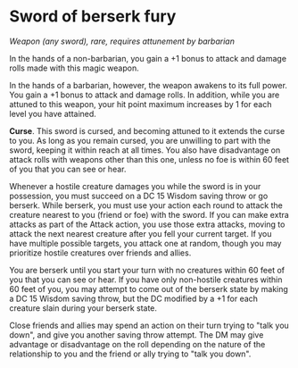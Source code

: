 # Sword of berserk fury
*Weapon (any sword), rare, requires attunement by barbarian*

In the hands of a non-barbarian, you gain a +1 bonus to attack and damage rolls made with this magic weapon. 

In the hands of a barbarian, however, the weapon awakens to its full power. You gain a +1 bonus to attack and damage rolls. In addition, while you are attuned to this weapon, your hit point maximum increases by 1 for each level you have attained.

**Curse**. This sword is cursed, and becoming attuned to it extends the curse to you. As long as you remain cursed, you are unwilling to part with the sword, keeping it within reach at all times. You also have disadvantage on attack rolls with weapons other than this one, unless no foe is within 60 feet of you that you can see or hear.

Whenever a hostile creature damages you while the sword is in your possession, you must succeed on a DC 15 Wisdom saving throw or go berserk. While berserk, you must use your action each round to attack the creature nearest to you (friend or foe) with the sword. If you can make extra attacks as part of the Attack action, you use those extra attacks, moving to attack the next nearest creature after you fell your current target. If you have multiple possible targets, you attack one at random, though you may prioritize hostile creatures over friends and allies. 

You are berserk until you start your turn with no creatures within 60 feet of you that you can see or hear. If you have only non-hostile creatures within 60 feet of you, you may attempt to come out of the berserk state by making a DC 15 Wisdom saving throw, but the DC modified by a +1 for each creature slain during your berserk state.

Close friends and allies may spend an action on their turn trying to "talk you down", and give you another saving throw attempt. The DM may give advantage or disadvantage on the roll depending on the nature of the relationship to you and the friend or ally trying to "talk you down".